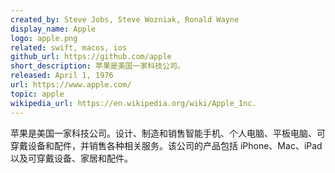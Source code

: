 ```yaml
---
created_by: Steve Jobs, Steve Wozniak, Ronald Wayne
display_name: Apple
logo: apple.png
related: swift, macos, ios
github_url: https://github.com/apple
short_description: 苹果是美国一家科技公司。
released: April 1, 1976
url: https://www.apple.com/
topic: apple
wikipedia_url: https://en.wikipedia.org/wiki/Apple_Inc.
---
```

苹果是美国一家科技公司。设计、制造和销售智能手机、个人电脑、平板电脑、可穿戴设备和配件，并销售各种相关服务。该公司的产品包括 iPhone、Mac、iPad 以及可穿戴设备、家居和配件。